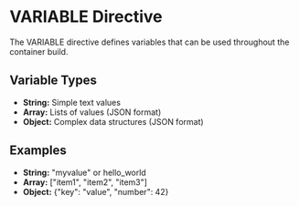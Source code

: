# VARIABLE Directive

The VARIABLE directive defines variables that can be used throughout the container build.

## Variable Types

- **String:** Simple text values
- **Array:** Lists of values (JSON format)
- **Object:** Complex data structures (JSON format)

## Examples

- **String:** "myvalue" or hello_world
- **Array:** ["item1", "item2", "item3"]
- **Object:** {"key": "value", "number": 42}
